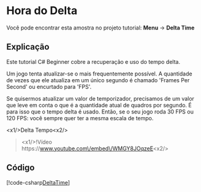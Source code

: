 # Hora do Delta
Você pode encontrar esta amostra no projeto tutorial: **Menu** → **Delta Time**

## Explicação
Este tutorial C# Beginner cobre a recuperação e uso do tempo delta.

Um jogo tenta atualizar-se o mais frequentemente possível. A quantidade de vezes que ele atualiza em um único segundo é chamado 'Frames Per Second' ou encurtado para 'FPS'.

Se quisermos atualizar um valor de temporizador, precisamos de um valor que leve em conta o que é a quantidade atual de quadros por segundo. É para isso que o tempo delta é usado. Então, se o seu jogo roda 30 FPS ou 120 FPS: você sempre quer ter a mesma escala de tempo.

<x1\/>Delta Tempo<x2\/>

> <x1\/>!Vídeo https:\/\/www.youtube.com\/embed\/WMGY8JOqzeE<x2\/>

## Código
[!code-csharp[DeltaTime](../../../../stride/samples/Tutorials/CSharpBeginner/CSharpBeginner/CSharpBeginner.Game/Code/DeltaTimeDemo.cs)]
